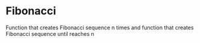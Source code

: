 # Fibonacci
Function that creates Fibonacci sequence n times and function that creates Fibonacci sequence until reaches n
